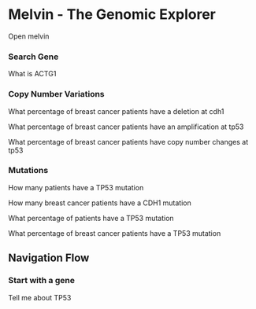 # Melvin - The Genomic Explorer

Open melvin

### Search Gene
What is ACTG1

### Copy Number Variations
What percentage of breast cancer patients have a deletion at cdh1

What percentage of breast cancer patients have an amplification at tp53

What percentage of breast cancer patients have copy number changes at tp53

### Mutations
How many patients have a TP53 mutation

How many breast cancer patients have a CDH1 mutation

What percentage of patients have a TP53 mutation

What percentage of breast cancer patients have a TP53 mutation


## Navigation Flow

### Start with a gene
Tell me about TP53